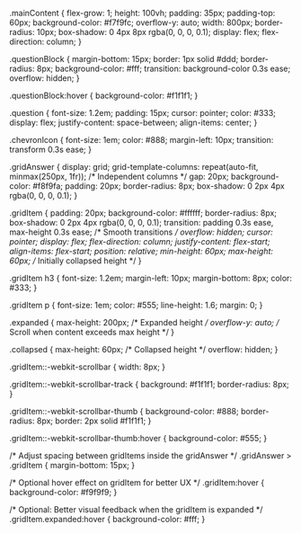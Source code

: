 .mainContent {
  flex-grow: 1;
  height: 100vh;
  padding: 35px;
  padding-top: 60px;
  background-color: #f7f9fc;
  overflow-y: auto;
  width: 800px;
  border-radius: 10px;
  box-shadow: 0 4px 8px rgba(0, 0, 0, 0.1);
  display: flex;
  flex-direction: column;
}

.questionBlock {
  margin-bottom: 15px;
  border: 1px solid #ddd;
  border-radius: 8px;
  background-color: #fff;
  transition: background-color 0.3s ease;
  overflow: hidden;
}

.questionBlock:hover {
  background-color: #f1f1f1;
}

.question {
  font-size: 1.2em;
  padding: 15px;
  cursor: pointer;
  color: #333;
  display: flex;
  justify-content: space-between;
  align-items: center;
}

.chevronIcon {
  font-size: 1em;
  color: #888;
  margin-left: 10px;
  transition: transform 0.3s ease;
}

.gridAnswer {
  display: grid;
  grid-template-columns: repeat(auto-fit, minmax(250px, 1fr)); /* Independent columns */
  gap: 20px;
  background-color: #f8f9fa;
  padding: 20px;
  border-radius: 8px;
  box-shadow: 0 2px 4px rgba(0, 0, 0, 0.1);
}

.gridItem {
  padding: 20px;
  background-color: #ffffff;
  border-radius: 8px;
  box-shadow: 0 2px 4px rgba(0, 0, 0, 0.1);
  transition: padding 0.3s ease, max-height 0.3s ease; /* Smooth transitions */
  overflow: hidden;
  cursor: pointer;
  display: flex;
  flex-direction: column;
  justify-content: flex-start;
  align-items: flex-start;
  position: relative;
  min-height: 60px;
  max-height: 60px; /* Initially collapsed height */
}

.gridItem h3 {
  font-size: 1.2em;
  margin-left: 10px;
  margin-bottom: 8px;
  color: #333;
}

.gridItem p {
  font-size: 1em;
  color: #555;
  line-height: 1.6;
  margin: 0;
}

.expanded {
  max-height: 200px; /* Expanded height */
  overflow-y: auto;  /* Scroll when content exceeds max height */
}

.collapsed {
  max-height: 60px; /* Collapsed height */
  overflow: hidden;
}

.gridItem::-webkit-scrollbar {
  width: 8px;
}

.gridItem::-webkit-scrollbar-track {
  background: #f1f1f1;
  border-radius: 8px;
}

.gridItem::-webkit-scrollbar-thumb {
  background-color: #888;
  border-radius: 8px;
  border: 2px solid #f1f1f1;
}

.gridItem::-webkit-scrollbar-thumb:hover {
  background-color: #555;
}

/* Adjust spacing between gridItems inside the gridAnswer */
.gridAnswer > .gridItem {
  margin-bottom: 15px;
}

/* Optional hover effect on gridItem for better UX */
.gridItem:hover {
  background-color: #f9f9f9;
}

/* Optional: Better visual feedback when the gridItem is expanded */
.gridItem.expanded:hover {
  background-color: #fff;
}
